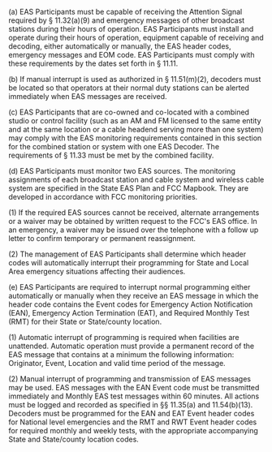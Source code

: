 (a) EAS Participants must be capable of receiving the Attention Signal required by § 11.32(a)(9) and emergency messages of other broadcast stations during their hours of operation. EAS Participants must install and operate during their hours of operation, equipment capable of receiving and decoding, either automatically or manually, the EAS header codes, emergency messages and EOM code. EAS Participants must comply with these requirements by the dates set forth in § 11.11.
                                    

(b) If manual interrupt is used as authorized in § 11.51(m)(2), decoders must be located so that operators at their normal duty stations can be alerted immediately when EAS messages are received.

(c) EAS Participants that are co-owned and co-located with a combined studio or control facility (such as an AM and FM licensed to the same entity and at the same location or a cable headend serving more than one system) may comply with the EAS monitoring requirements contained in this section for the combined station or system with one EAS Decoder. The requirements of § 11.33 must be met by the combined facility.

(d) EAS Participants must monitor two EAS sources. The monitoring assignments of each broadcast station and cable system and wireless cable system are specified in the State EAS Plan and FCC Mapbook. They are developed in accordance with FCC monitoring priorities.

(1) If the required EAS sources cannot be received, alternate arrangements or a waiver may be obtained by written request to the FCC's EAS office. In an emergency, a waiver may be issued over the telephone with a follow up letter to confirm temporary or permanent reassignment.

(2) The management of EAS Participants shall determine which header codes will automatically interrupt their programming for State and Local Area emergency situations affecting their audiences.

(e) EAS Participants are required to interrupt normal programming either automatically or manually when they receive an EAS message in which the header code contains the Event codes for Emergency Action Notification (EAN), Emergency Action Termination (EAT), and Required Monthly Test (RMT) for their State or State/county location.

(1) Automatic interrupt of programming is required when facilities are unattended. Automatic operation must provide a permanent record of the EAS message that contains at a minimum the following information: Originator, Event, Location and valid time period of the message.

(2) Manual interrupt of programming and transmission of EAS messages may be used. EAS messages with the EAN Event code must be transmitted immediately and Monthly EAS test messages within 60 minutes. All actions must be logged and recorded as specified in §§ 11.35(a) and 11.54(b)(13). Decoders must be programmed for the EAN and EAT Event header codes for National level emergencies and the RMT and RWT Event header codes for required monthly and weekly tests, with the appropriate accompanying State and State/county location codes.

